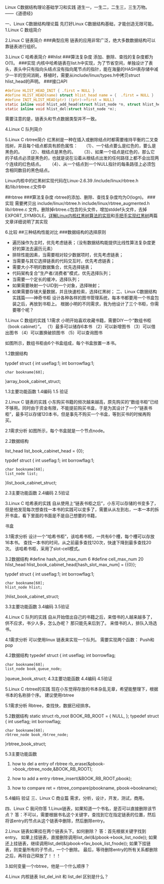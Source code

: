 Linux C数据结构理论基础学习和实践
道生一，一生二，二生三，三生万物。
——《道德经》

一、Linux C数据结构理论篇
先打好Linux C数据结构基础，才能创造无限可能。
1.Linux C 数组简介

2.Linux C 链表简介
###典型应用
链表的应用非常广泛，绝大多数数据结构可以靠链表进行组织。

3.Linux C 哈希表简介
##hlist
###算法复杂度
添加、删除、查找的复杂度都为O(1)。
###实现
内核中哈希链表在list.h中实现，为了节省空间，单独设计了表头，表头中只有指向头结点没有指向尾节点的指针，能在海量的HASH表存储中减少一半的空间消耗，移植时，需要从include/linux/types.h中拷贝struct hlist_head的声明。
###接口API
```c
#define HLIST_HEAD_INIT { .first = NULL }
#define HLIST_HEAD(name) struct hlist_head name = {  .first = NULL }
#define INIT_HLIST_HEAD(ptr) ((ptr)->first = NULL)
static inline void hlist_add_head(struct hlist_node *n, struct hlist_head *h);
static inline void hlist_del(struct hlist_node *n);
```
需要注意的是，链表头和节点数据类型并不一致。


4.Linux C 队列简介

5.Linux C rbtree简介
红黑树是一种在插入或删除结点时都需要维持平衡的二叉查找树，并且每个结点都具有颜色属性：
    （1）、一个结点要么是红色的，要么是黑色的。
    （2）、根结点是黑色的。
    （3）、如果一个结点是红色的，那么它的子结点必须是黑色的，也就是说在沿着从根结点出发的任何路径上都不会出现两个连续的红色结点。
    （4）、从一个结点到一个NULL指针的每条路径上必须包含相同数目的黑色结点。

Linux内核中的红黑树实现代码在Linux-2.6.39 /include/linux/rbtree.h和/lib/rbtree.c文件中



##rbtree
###算法复杂度
rbtree的添加、删除、查找复杂度均为O(logn)。
###实现
需要拷贝出 include/linux/rbtree.h include/linux/rbtree_augmented.h lib/rbtree.c 文件。删除掉rbtree.c包含的头文件，增加stddef头文件，去掉EXPORT_SYMBOLE。[详解Linux内核红黑树算法的实现](http://blog.csdn.net/npy_lp/article/details/7420689)和[手把手实现红黑树](http://blog.csdn.net/chen19870707/article/details/39585277)两篇文章详细说明了其实现

6.比较
##三种结构性能对比
###数据结构的选择原则
- 遍历操作为主时，优先考虑链表；（没有数据结构能提供比线性算法复杂度更好的算法去遍历元素）
- 排除性能因素，当需要相对较少数据项时，优先考虑链表；
- 当需要与其它选择链表的代码交互时，优先考虑链表；
- 需要大小不明的数据集合，优先选择链表；
- 代码架构复合"生产者/消费者"模式，优先选择队列；
- 当需要一个定长的缓冲，选择队列；
- 如果需要映射一个UID到一个对象，选择映射；
- 如果需要存储大量数据，并且快速检索，选择红黑树；
二、Linux C数据结构实践篇——神奇书柜
设计各种各样的图书管理系统，每本书都要用一个书盒包装之后，再放到书柜上。
根据小明的不同需求，我为他设计了三个书柜，你需要哪个呢？

1.Linux C 数组的实践
1.1需求
小明开始喜欢收藏书籍，需要DIY一个“数组书柜（book cabinet）”。
（1）最多可以储存6本书
（2）可以新增图书
（3）可以借出图书
（4）可以置换破损图书
（5）可以查询图书

如图所示，数组书柜由6个书盒组成，每个书盒放置一本书。


1.2数据结构

typdef struct
{
	int useflag:1;
	int borrowflag:1;
	
	char bookname[60];
}array_book_cabinet_struct;

1.3主要功能函数
1.4编码
1.5 验证

2.Linux C 链表的实践
小东购买书籍的频次越来越高，原先购买的“数组书柜”已经不够用。同时由于资金有限，不能提前购买书盒，于是为其设计了一个“链表书柜”，最多可以存储120本书，但是事先不购买一个书盒，等到买书的时候再购买。


2.1需求分析
如图所示，每个书盒就是一个节点node。



2.2数据结构

list_head list_book_cabinet_head = {0};

typdef struct
{
	int useflag:1;
	int borrowflag:1;
	
	char bookname[60];
	list_node list;
}list_book_cabinet_struct;

2.3主要功能函数
2.4编码
2.5验证


3.Linux C 哈希表的实践
自从使用上“链表书柜之后”，小东可以存储的书变多了，但是他发现每次想查找一本书的实践可以变多了，需要从从左到右，一本一本的拆开书盒，看下里面的书面是不是自己想要的书籍，


书盒



3.1需求分析
设计一个“哈希书柜”，该哈希书柜，一共有6个槽，每个槽可以存放16本书。
查找一本书的时间，从之前最多查找120次，快速下降到最多查找20次。
该哈希书柜，采用了slot-cell模式。



3.2数据结构
#define hash_slot_max_num  6
#define cell_max_num  20
hlist_head hlist_book_cabinet_head[hash_slot_max_num] = {{0}};

typdef struct
{
	int useflag:1;
	int borrowflag:1;
	
	char bookname[60];
	hlist_node hlist;
}hlist_book_cabinet_struct;

3.3主要功能函数
3.4编码
3.5验证



4.Linux C 队列的实践
自从开始借出自己的书籍之后，来借书的人越来越多了，供不应求，书少人多，怎么办呢？
那只能先来后到了。
来借书的人，排队入场选书。

4.1需求分析
可以使用linux 链表来实现一个队列。
需要实现两个函数：
Push和pop




4.2数据结构
typedef struct
{
	int useflag;
	int borrowflag;
	
	char bookname[60];
	list_node book_queue_node;
}queue_book_struct;
4.3主要功能函数
4.4编码
4.5验证

5.Linux C rbtree的实践
现在小东觉得存放的书本杂乱无章，希望能整理下，根据书本的名称排个序。
建议使用rbtree

5.1需求分析
Rbtree，查找快，数据已经排序。



5.2数据结构
static struct rb_root BOOK_RB_ROOT =  { NULL, };
typedef struct
{
	int useflag;
	int borrowflag;
	
	char bookname[60];
	rbtree_node book_rbtree_node;
}rbtree_book_struct;

5.3主要功能函数
1. how to del a entry of rbtree
rb_erase(&pbook->book_rbtree_node,&BOOK_RB_ROOT);


2. how to add a entry
rbtree_insert(&BOOK_RB_ROOT,pbook);

3. how to compare
ret = rbtree_compare(pbookname, pbook->bookname);

5.4编码
验证
三、Linux C 商业篇
需求，分析，设计，开发，测试，商用。



四、Linux C 我问你答
1.Linux链表，如果知道一个书名，是否可以直接删除该节点？
答：不可以，需要根据书名这个关键字，查找到它在指定链表的位置，然后将该entry的节点从这个链表中删除，然后删除entry。

2.Linux 链表如果挂在两个链表头下。如何删除？
答：首先根据关键字找到entry。
如果上挂链表，直接删除调用list_del(&(pbook->book_list_node));
如果还上挂链表，继续调用list_del(&(pbook->fav_book_list_fnode));
如果下挂链表，则变量所有的子节点，一个个删除。
最后，等待删除entry的所有关系都删除之后，再将自己释放了！！！

3.如何变量一个rbtree，他是一个什么顺序？

4.Linux 内核链表 list_del_init 和 list_del 区别是什么？
